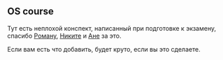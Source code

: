 ## OS course

Тут есть неплохой конспект, написанный при подготовке к экзамену, спасибо [Роману](https://github.com/rvem), [Никите](https://github.com/nikitaevg/) и [Ане](https://github.com/annnufan) за это.

Если вам есть что добавить, будет круто, если вы это сделаете.